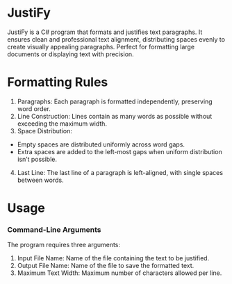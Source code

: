 # JustiFy

JustiFy is a C# program that formats and justifies text paragraphs. It ensures clean and professional text alignment, distributing spaces evenly to create visually appealing paragraphs. Perfect for formatting large documents or displaying text with precision.

# Formatting Rules
1. Paragraphs: Each paragraph is formatted independently, preserving word order.
2. Line Construction: Lines contain as many words as possible without exceeding the maximum width.
3. Space Distribution:
  * Empty spaces are distributed uniformly across word gaps.
  * Extra spaces are added to the left-most gaps when uniform distribution isn’t possible.
4. Last Line: The last line of a paragraph is left-aligned, with single spaces between words.

# Usage
### Command-Line Arguments
The program requires three arguments:
1. Input File Name: Name of the file containing the text to be justified.
2. Output File Name: Name of the file to save the formatted text.
3. Maximum Text Width: Maximum number of characters allowed per line.

